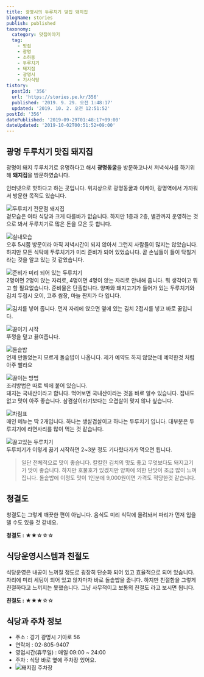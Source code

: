 ```yaml
---
title: 광명시의 두루치기 맞집 돼지집
blogName: stories
publish: published
taxonomy:
  category: 맛집이야기
  tag:
    - 맛집
    - 광명
    - 소하동
    - 두루치기
    - 돼지집
    - 광명시
    - 기사식당
tistory:
  postId: '356'
  url: 'https://stories.pe.kr/356'
  published: '2019. 9. 29. 오전 1:48:17'
  updated: '2019. 10. 2. 오전 12:51:52'
postId: '356'
datePublished: '2019-09-29T01:48:17+09:00'
dateUpdated: '2019-10-02T00:51:52+09:00'
---
```


## 광명 두루치기 맛집 돼지집

광명이 돼지 두루치기로 유명하다고 해서 **광명동굴**을 방문하고나서 저녁식사를 하기위해 **돼지집**을 방문하였습니다.

인터넷으로 핫하다고 하는 곳입니다. 위치상으로 광명동굴과 이케아, 광명역에서 가까워서 방문한 목적도 있습니다.

![두루치기 전문점 돼지집](images/2019-09-29-00-22-50.png)  
겉모습은 여타 식당과 크게 다를바가 없습니다. 하지만 1층과 2층, 별관까지 운영하는 것으로 봐서 두루치기로 많은 돈을 모은 듯 합니다.

![실내모습](images/2019-09-29-00-55-28.png)  
오후 5시쯤 방문이라 아직 저녁시간이 되지 않아서 그런지 사람들이 많지는 않았습니다. 하지만 모든 식탁에 두루치기가 미리 준비가 되어 있었습니다. 곧 손님들이 들이 닥칠거라는 것을 알고 있는 것 같았습니다.

![준비가 미리 되어 있는 두루치기](images/2019-09-29-00-49-09.png)  
2명이면 2명이 앉는 자리로, 4명이면 4명이 앉는 자리로 안내해 줍니다. 뭐 생각이고 뭐고 할 필요없습니다.
준비물은 단촐합니다. 양파와 돼지고기가 들어가 있는 두루치기와 김치 두접시 오이, 고추 쌈장, 마늘 짠지가 다 입니다.

![김치를 넣어 줍니다.](images/2019-09-29-01-09-42.png)
먼저 자리에 앉으면 옆에 있는 김치 2접시를 넣고 바로 끓입니다.

![끓이기 시작](images/2019-09-29-00-57-40.png)  
뚜껑을 덮고 끓여줍니다.

![돌솥밥](images/2019-09-29-01-19-34.png)  
언제 만들었는지 모르게 돌솥밥이 나옵니다. 제가 예약도 하지 않았는데 예약한것 처럼 아주 빨라요

![끓이는 방법](images/2019-09-29-01-21-27.png)  
조리방법은 따로 벽에 붙어 있습니다.  
돼지는 국내산이라고 합니다. 먹어보면 국내산이라는 것을 바로 알수 있습니다. 잡내도 없고 맛이 아주 좋습니다. 삼겸살이라기보다는 오겹살이 맞지 않나 싶습니다.

![차림표](images/2019-09-29-01-22-06.png)  
매인 메뉴는 딱 2개입니다. 하나는 생살겹살이고 하나는 두루치기 입니다.
대부분은 두루치기에 라면사리를 많이 먹는 것 같습니다.

![끓고있는 두루치기](./images/20190927_170058_1.gif)  
두루치기가 이렇게 끓기 시작하면 2~3분 정도 기다렸다가가 먹으면 됩니다.

> 일단 전체적으로 맛이 좋습니다. 칼칼한 김치의 맛도 좋고 무엇보다도 돼지고기가 맛이 좋습니다.
> 하지만 호불호가 있겠지만 양파에 의한 단맛이 조금 많이 느껴 집니다.
> 돌솥밥에 이정도 맛이 1인분에 9,000원이면 가격도 적당한것 같습니다.

## 청결도

청결도는 그렇게 깨끗한 편이 아닙니다. 음식도 미리 식탁에 올려놔서 파리가 먼저 입을 델 수도 있을 것 같네요.

<div class='alert alert-info'>
<b>청결도 :</b> ★★☆☆☆ 
</div>

## 식당운영시스템과 친절도

식당운영은 내공이 느껴질 정도로 굉장히 단순화 되어 있고 효율적으로 되어 있습니다.
자리에 미리 세팅이 되어 있고 앉자마자 바로 돌솥밥을 줍니다. 하지만 친절함을 그렇게 친절하다고 느끼지는 못했습니다. 그냥 사무적이고 보통의 친절도 라고 보시면 됩니다.

<div class='alert alert-info'>
<b>친절도 :</b> ★★★☆☆ 
</div>

## 식당과 주차 정보

- 주소 : 경기 광명시 기아로 56
- 연락처 : 02-805-9407
- 영업시간(휴무일) : 매일 09:00 ~ 24:00
- 주차 : 식당 바로 옆에 주차장 있어요.
- ![돼지집 주차장](images/2019-09-29-01-36-16.png)
